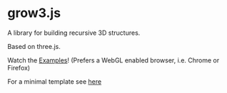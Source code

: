 grow3.js
========

A library for building recursive 3D structures.

Based on three.js.

Watch the [Examples](http://htmlpreview.github.io/?https://github.com/filgf/grow3.js/blob/master/examples.html)!
(Prefers a WebGL enabled browser, i.e. Chrome or Firefox)

For a minimal template see [here](tests/template.html)



